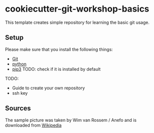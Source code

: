 # cookiecutter-git-workshop-basics
This template creates simple repository for learning the basic git usage.


## Setup

Please make sure that you install the following things:
 * [Git](https://www.atlassian.com/git/tutorials/install-git)
 * [python](https://wiki.python.org/moin/BeginnersGuide/Download)
 * [pip3](https://pip.pypa.io/en/stable/installing/) TODO: check if it is installed by default


TODO: 
- Guide to create your own repository
- ssh key





## Sources

The sample picture was taken by Wim van Rossem / Anefo and is downloaded from
[Wikipedia](https://commons.wikimedia.org/w/index.php?curid=68058792)